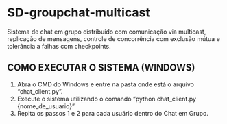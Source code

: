 # SD-groupchat-multicast
Sistema de chat em grupo distribuído com comunicação via multicast,  replicação de mensagens, controle de concorrência com exclusão mútua e tolerância a  falhas com checkpoints.

## COMO EXECUTAR O SISTEMA (WINDOWS) 

1. Abra o CMD do Windows e entre na pasta onde está o arquivo “chat_client.py”. 
2. Execute o sistema utilizando o comando “python chat_client.py {nome_de_usuario}” 
3. Repita os passos 1 e 2 para cada usuário dentro do Chat em Grupo. 
